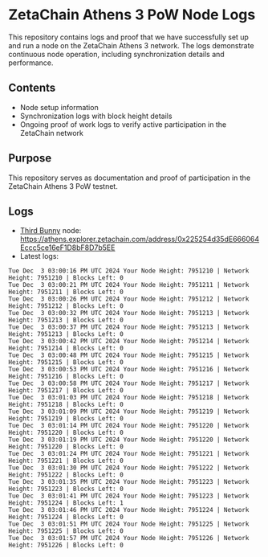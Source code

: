 # ZetaChain Athens 3 PoW Node Logs
This repository contains logs and proof that we have successfully set up and run a node on the ZetaChain Athens 3 network. The logs demonstrate continuous node operation, including synchronization details and performance.

## Contents
- Node setup information
- Synchronization logs with block height details
- Ongoing proof of work logs to verify active participation in the ZetaChain network

## Purpose
This repository serves as documentation and proof of participation in the ZetaChain Athens 3 PoW testnet.

## Logs

- [Third Bunny](https://thirdbunny.xyz/) node: https://athens.explorer.zetachain.com/address/0x225254d35dE666064Eccc5ce16eF1D8bF8D7b5EE
- Latest logs:
```
Tue Dec  3 03:00:16 PM UTC 2024 Your Node Height: 7951210 | Network Height: 7951210 | Blocks Left: 0
Tue Dec  3 03:00:21 PM UTC 2024 Your Node Height: 7951211 | Network Height: 7951211 | Blocks Left: 0
Tue Dec  3 03:00:26 PM UTC 2024 Your Node Height: 7951212 | Network Height: 7951212 | Blocks Left: 0
Tue Dec  3 03:00:32 PM UTC 2024 Your Node Height: 7951213 | Network Height: 7951213 | Blocks Left: 0
Tue Dec  3 03:00:37 PM UTC 2024 Your Node Height: 7951213 | Network Height: 7951213 | Blocks Left: 0
Tue Dec  3 03:00:42 PM UTC 2024 Your Node Height: 7951214 | Network Height: 7951214 | Blocks Left: 0
Tue Dec  3 03:00:48 PM UTC 2024 Your Node Height: 7951215 | Network Height: 7951215 | Blocks Left: 0
Tue Dec  3 03:00:53 PM UTC 2024 Your Node Height: 7951216 | Network Height: 7951216 | Blocks Left: 0
Tue Dec  3 03:00:58 PM UTC 2024 Your Node Height: 7951217 | Network Height: 7951217 | Blocks Left: 0
Tue Dec  3 03:01:03 PM UTC 2024 Your Node Height: 7951218 | Network Height: 7951218 | Blocks Left: 0
Tue Dec  3 03:01:09 PM UTC 2024 Your Node Height: 7951219 | Network Height: 7951219 | Blocks Left: 0
Tue Dec  3 03:01:14 PM UTC 2024 Your Node Height: 7951220 | Network Height: 7951220 | Blocks Left: 0
Tue Dec  3 03:01:19 PM UTC 2024 Your Node Height: 7951220 | Network Height: 7951220 | Blocks Left: 0
Tue Dec  3 03:01:24 PM UTC 2024 Your Node Height: 7951221 | Network Height: 7951221 | Blocks Left: 0
Tue Dec  3 03:01:30 PM UTC 2024 Your Node Height: 7951222 | Network Height: 7951222 | Blocks Left: 0
Tue Dec  3 03:01:35 PM UTC 2024 Your Node Height: 7951223 | Network Height: 7951223 | Blocks Left: 0
Tue Dec  3 03:01:41 PM UTC 2024 Your Node Height: 7951223 | Network Height: 7951224 | Blocks Left: 1
Tue Dec  3 03:01:46 PM UTC 2024 Your Node Height: 7951224 | Network Height: 7951224 | Blocks Left: 0
Tue Dec  3 03:01:51 PM UTC 2024 Your Node Height: 7951225 | Network Height: 7951225 | Blocks Left: 0
Tue Dec  3 03:01:57 PM UTC 2024 Your Node Height: 7951226 | Network Height: 7951226 | Blocks Left: 0
```
